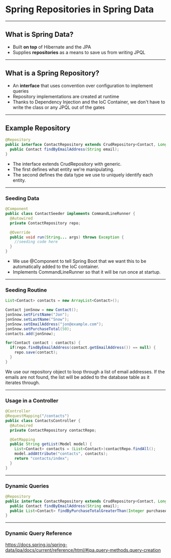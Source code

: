 # Spring Repositories in Spring Data

---

## What is Spring Data?

- Built **on top** of Hibernate and the JPA
- Supplies **repositories** as a means to save us from writing JPQL

---

## What is a Spring Repository?

- An **interface** that uses convention over configuration to implement queries
- Repository implementations are created at runtime
- Thanks to Dependency Injection and the IoC Container, we don't have to write the class or any JPQL out of the gates

---

## Example Repository

```java
@Repository
public interface ContactRepository extends CrudRepository<Contact, Long> {
  public Contact findByEmailAddress(String email);
}
```

- The interface extends CrudRepository with generic.
- The first defines what entity we're manipulating.
- The second defines the data type we use to uniquely identify each entity.

---

### Seeding Data

```java
@Component
public class ContactSeeder implements CommandLineRunner {
  @Autowired
  private ContactRepository repo;

  @Override
  public void run(String... args) throws Exception {
    //seeding code here
  }
}
```

- We use @Component to tell Spring Boot that we want this to be automatically added to the IoC container. 
- Implements CommandLineRunner so that it will be run once at startup.

---

### Seeding Routine

```java
List<Contact> contacts = new ArrayList<Contact>();

Contact jonSnow = new Contact();
jonSnow.setFirstName("Jon");
jonSnow.setLastName("Snow");
jonSnow.setEmailAddress("jon@example.com");
jonSnow.setPurchaseTotal(50);
contacts.add(jonSnow);

for(Contact contact : contacts) {
  if(repo.findByEmailAddress(contact.getEmailAddress()) == null) {
    repo.save(contact);
  }
}
```

We use our repository object to loop through a list of email addresses. If the emails are not found, the list will be added to the database table as it iterates through.

---

### Usage in a Controller

```java
@Controller
@RequestMapping("/contacts")
public class ContactsController {
  @Autowired
  private ContactRepository contactRepo;

  @GetMapping
  public String getList(Model model) {
    List<Contact> contacts = (List<Contact>)contactRepo.findAll();
    model.addAttribute("contacts", contacts);
    return "contacts/index";
  }
}
```

---

### Dynamic Queries

```java
@Repository
public interface ContactRepository extends CrudRepository<Contact, Long> {
  public Contact findByEmailAddress(String email);
  public List<Contact> findByPurchaseTotalGreaterThan(Integer purchaseAmount);
}
```

---

### Dynamic Query Reference

https://docs.spring.io/spring-data/jpa/docs/current/reference/html/#jpa.query-methods.query-creation
